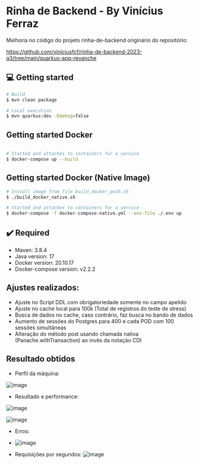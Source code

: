 # Rinha de Backend - By Vinícius Ferraz

Melhoria no código do projeto rinha-de-backend originário do repositório:

https://github.com/viniciusfcf/rinha-de-backend-2023-q3/tree/main/quarkus-app-revanche



## 💻 Getting started

```bash
# Build 
$ mvn clean package

# Local execution
$ mvn quarkus:dev -Ddebug=false
```


## Getting started Docker
```bash

# Started and attaches to containers for a service
$ docker-compose up --build
```


## Getting started Docker (Native Image)
```bash
# Install image from file build_docker_push.sh 
$ ./build_docker_native.sh 

# Started and attaches to containers for a service
$ docker-compose -f docker-compose-native.yml --env-file ./.env up
```


## ✔️ Required
* Maven: 3.8.4
* Java version: 17
* Docker version: 20.10.17
* Docker-compose version: v2.2.2



## Ajustes realizados:

* Ajuste no Script DDL com obrigatoriedade somente no campo apelido
* Ajuste no cache local para 100k (Total de registros do teste de stress)
* Busca de dados no cache, caso contrário, faz busca no bando de dados
* Aumento de sessões do Postgres para 400 e cada POD com 100 sessões simultâneas
* Alteração do método post usando chamada nativa (Panache.withTransaction) ao invés da notação CDI



## Resultado obtidos

* Perfil da máquina:

![image](https://github.com/zsantana/rinha-backend-by-vinicius-ferraz/assets/17239827/ad699558-476d-4e02-b1a2-03b943f49062)


* Resultado e performance:

![image](https://github.com/zsantana/rinha-backend-by-vinicius-ferraz/assets/17239827/e770a4b8-bfce-47e5-9a53-a5584ca2d15b)


![image](https://github.com/zsantana/rinha-backend-by-vinicius-ferraz/assets/17239827/bd8a6b56-49e4-432e-a0e5-c6db87b520e6)

* Erros:
* ![image](https://github.com/zsantana/rinha-backend-by-vinicius-ferraz/assets/17239827/521b2ad2-7786-4ebc-8916-6d8b44a273c1)

* Requisições por segundos:
![image](https://github.com/zsantana/rinha-backend-by-vinicius-ferraz/assets/17239827/add7fb2f-b364-48b9-be3f-4e9d0cb049aa)


